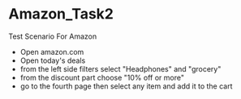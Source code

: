 # Amazon_Task2
Test Scenario For Amazon
- Open amazon.com
-	Open today's deals
-	from the left side filters select "Headphones" and "grocery"
-	from the discount part choose "10% off or more"
-	go to the fourth page then select any item and add it to the cart

